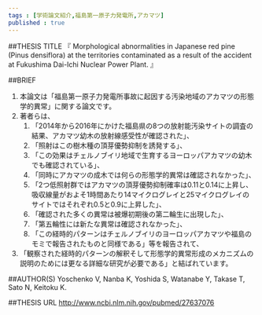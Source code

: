 ```yaml
--- 
tags : [学術論文紹介,福島第一原子力発電所,アカマツ] 
published : true
---
```


##THESIS TITLE
『
Morphological abnormalities in Japanese red pine (Pinus densiflora) at the territories contaminated as a result of the accident at Fukushima Dai-Ichi Nuclear Power Plant.
』
  
##BRIEF
1. 本論文は「福島第一原子力発電所事故に起因する汚染地域のアカマツの形態学的異常」に関する論文です。
1. 著者らは、
	1. 「2014年から2016年にかけた福島県の8つの放射能汚染サイトの調査の結果、アカマツ幼木の放射線感受性が確認された」、
	1. 「照射はこの樹木種の頂芽優勢抑制を誘発する」、
	1. 「この効果はチェルノブイリ地域で生育するヨーロッパアカマツの幼木でも確認されている」、
	1. 「同時にアカマツの成木では何らの形態学的異常は確認されなかった」、
	1. 「2つ低照射群ではアカマツの頂芽優勢抑制確率は0.11と0.14に上昇し、吸収線量がおよそ1時間あたり14マイクログレイと25マイクログレイのサイトではそれぞれ0.5と0.9に上昇した」、
	1. 「確認された多くの異常は被爆初期後の第二輪生に出現した」、
	1. 「第五輪性には新たな異常は確認されなかった」、
	1. 「この経時的パターンはチェルノブイリのヨーロッパアカマツや福島のモミで報告されたものと同様である」等を報告されて、
1. 「観察された経時的パターンの解釈そして形態学的異常形成のメカニズムの説明のためには更なる詳細な研究が必要である」と結ばれています。 








##AUTHOR(S)
Yoschenko V, Nanba K, Yoshida S, Watanabe Y, Takase T, Sato N, Keitoku K.

##THESIS URL
[
http://www.ncbi.nlm.nih.gov/pubmed/27637076
](
http://www.ncbi.nlm.nih.gov/pubmed/27637076
)